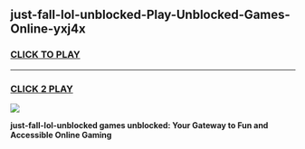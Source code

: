 
## just-fall-lol-unblocked-Play-Unblocked-Games-Online-yxj4x
<h3>
<a href="https://premium76.site?title=just-fall-lol-unblocked&ref=25A">CLICK TO PLAY</a></h3>
<hr>

<h3>
<a href="https://premium76.site?title=just-fall-lol-unblocked&ref=25A">CLICK 2 PLAY</a>
  
</h3>

<a href="https://premium76.site?title=just-fall-lol-unblocked&ref=25A"><img src="https://clearcache.store/games.png"></a>


**just-fall-lol-unblocked games unblocked: Your Gateway to Fun and Accessible Online Gaming**

